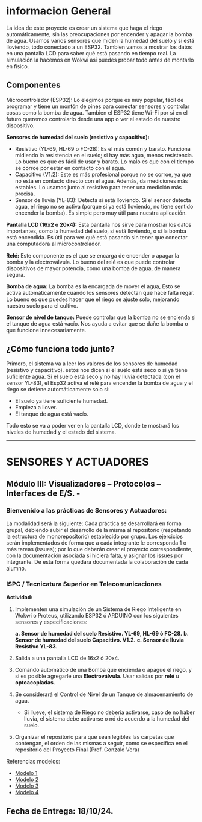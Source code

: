  # informacion General
 La idea de este proyecto es crear un sistema que haga el riego automáticamente, sin las preocupaciones  por encender y apagar la bomba de agua. Usamos varios sensores que miden la humedad del suelo y si está lloviendo, todo conectado a un ESP32. Tambien vamos a mostrar los datos en una pantalla LCD para saber qué está pasando en tiempo real. La simulación la hacemos en Wokwi así puedes probar todo antes de montarlo en físico.

## Componentes 
Microcontrolador (ESP32): Lo elegimos porque es muy popular, fácil de programar y tiene un montón de pines para conectar sensores y controlar cosas como la bomba de agua. Tambien el ESP32 tiene Wi-Fi por si en el futuro queremos controlarlo desde una app o ver el estado de nuestro dispositivo.

**Sensores de humedad del suelo (resistivo y capacitivo):**

- Resistivo (YL-69, HL-69 o FC-28): Es el más común y barato. Funciona midiendo la resistencia en el suelo; si hay más agua, menos resistencia. Lo bueno es que es fácil de usar y barato. Lo malo es que con el tiempo se corroe por estar en contacto con el agua.
- Capacitivo (V1.2): Este es más profesional porque no se corroe, ya que no está en contacto directo con el agua. Además, da mediciones más estables. Lo usamos junto al resistivo para tener una medición más precisa.
- Sensor de lluvia (YL-83): Detecta si está lloviendo. Si el sensor detecta agua, el riego no se activa (porque si ya está lloviendo, no tiene sentido encender la bomba). Es simple pero muy útil para nuestra aplicación.

**Pantalla LCD (16x2 o 20x4):**  Esta pantalla nos sirve para mostrar los datos importantes, como la humedad del suelo, si está lloviendo, o si la bomba está encendida. Es útil para ver qué está pasando sin tener que conectar una computadora al microcontrolador.

**Relé:** Este componente es el que se encarga de encender o apagar la bomba y la electroválvula. Lo bueno del relé es que puede controlar dispositivos de mayor potencia, como una bomba de agua, de manera segura.

**Bomba de agua:** La bomba es la encargada de mover el agua, Esto se activa automáticamente cuando los sensores detectan que hace falta regar. Lo bueno es que puedes hacer que el riego se ajuste solo, mejorando nuestro suelo para el cultivo.

**Sensor de nivel de tanque:** Puede controlar que la bomba no se encienda si el tanque de agua está vacío. Nos ayuda a evitar que se dañe la bomba o que funcione innecesariamente.


## ¿Cómo funciona todo junto?
Primero, el sistema va a leer los valores de los sensores de humedad (resistivo y capacitivo). estos nos dicen si el suelo está seco o si ya tiene suficiente agua. Si el suelo está seco y no hay lluvia detectada (con el sensor YL-83), el Esp32 activa el relé para encender la bomba de agua y el riego se detiene automáticamente solo si:

- El suelo ya tiene suficiente humedad.
- Empieza a llover.
- El tanque de agua está vacío.

Todo esto se va a poder ver en la pantalla LCD, donde te mostrará los niveles de humedad y el estado del sistema.

---

# SENSORES Y ACTUADORES
## Módulo III: Visualizadores – Protocolos – Interfaces de E/S. -
### Bienvenido a las prácticas de Sensores y Actuadores:  

La modalidad será la siguiente:
Cada práctica se desarrollará en forma grupal, debiendo subir el
desarrollo de la misma al repositorio (respetando la estructura de
monorepositorio) establecido por grupo. Los ejercicios serán
implementados de forma que a cada integrante le corresponda 1 o más
tareas (issues); por lo que deberán crear el proyecto correspondiente,
con la documentación asociada si hiciera falta, y asignar los issues por
integrante. De esta forma quedara documentada la colaboración de
cada alumno.  

### **ISPC / Tecnicatura Superior en Telecomunicaciones**  

**Actividad:**
1) Implementen una simulación de un Sistema de Riego Inteligente en
Wokwi o Proteus, utilizando ESP32 ó ARDUINO con los siguientes
sensores y especificaciones: 

	**a. Sensor de humedad del suelo Resistivo. YL-69, HL-69 ó FC-28.**
	**b. Sensor de humedad del suelo Capacitivo. V1.2.**
	**c. Sensor de lluvia Resistivo YL-83.**  
 
2) Salida a una pantalla LCD de 16x2 ó 20x4.  

3) Comando automático de una Bomba que encienda o apague el riego, y si
es posible agregarle una **Electroválvula**. Usar salidas por **relé** u
**optoacopladas**.  

4) Se considerará el Control de Nivel de un Tanque de almacenamiento de
agua.  

	- Si llueve, el sistema de Riego no debería activarse, caso de no haber lluvia, el
sistema debe activarse o nó de acuerdo a la humedad del suelo.  

5) Organizar el repositorio para que sean legibles las carpetas que contengan,
el orden de las mismas a seguir, como se especifica en el repositorio del
Proyecto Final (Prof. Gonzalo Vera)  

Referencias modelos:
- [Modelo 1](https://www.youtube.com/watch?v=cqJ5fXaShP0)
- [Modelo 2](https://www.youtube.com/watch?v=6ODn1XrysGw)
- [Modelo 3](https://www.youtube.com/watch?v=mH_h1LS9wMo)
- [Modelo 4](https://www.youtube.com/watch?v=Wx1Vi0EPhQU)  


## Fecha de Entrega: 18/10/24.
